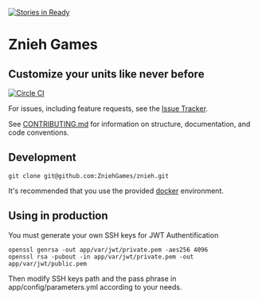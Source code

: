 [![Stories in Ready](https://badge.waffle.io/ZniehGames/znieh.png?label=ready&title=Ready)](https://waffle.io/ZniehGames/znieh)
# Znieh Games
## Customize your units like never before

[![Circle CI](https://circleci.com/gh/ZniehGames/znieh.svg?style=svg)](https://circleci.com/gh/ZniehGames/znieh)

For issues, including feature requests, see the [Issue Tracker](https://github.com/ZniehGames/znieh/issues).

See [CONTRIBUTING.md](https://github.com/ZniehGames/znieh/tree/master/CONTRIBUTING.md) for information
on structure, documentation, and code conventions.

## Development

    git clone git@github.com:ZniehGames/znieh.git

It's recommended that you use the provided [docker](https://github.com/ZniehGames/znieh/tree/master/docker) environment.

## Using in production

You must generate your own SSH keys for JWT Authentification

    openssl genrsa -out app/var/jwt/private.pem -aes256 4096
    openssl rsa -pubout -in app/var/jwt/private.pem -out app/var/jwt/public.pem

Then modify SSH keys path and the pass phrase in app/config/parameters.yml according to your needs.
